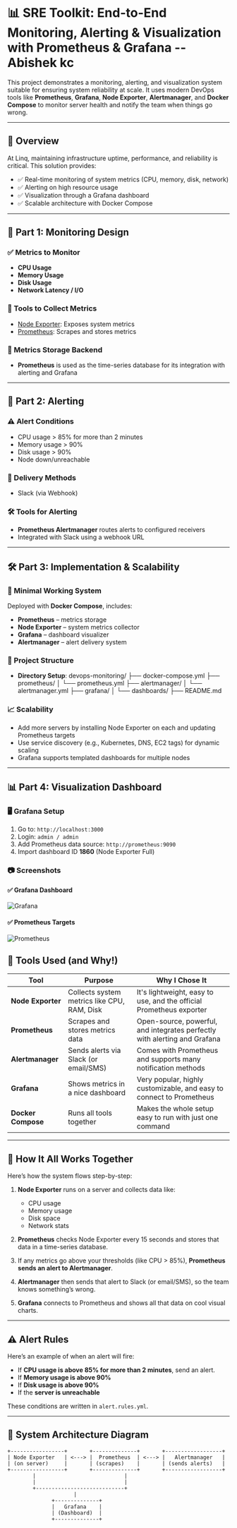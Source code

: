 # 📊 SRE Toolkit: End-to-End Monitoring, Alerting & Visualization with Prometheus & Grafana   --Abishek kc 

This project demonstrates a monitoring, alerting, and visualization system suitable for ensuring system reliability at scale. It uses modern DevOps tools like **Prometheus**, **Grafana**, **Node Exporter**, **Alertmanager**, and **Docker Compose** to monitor server health and notify the team when things go wrong.

---

## 📌 Overview

At Linq, maintaining infrastructure uptime, performance, and reliability is critical. This solution provides:

- ✅ Real-time monitoring of system metrics (CPU, memory, disk, network)
- ✅ Alerting on high resource usage
- ✅ Visualization through a Grafana dashboard
- ✅ Scalable architecture with Docker Compose

---

## 🚀 Part 1: Monitoring Design

### ✅ Metrics to Monitor
- **CPU Usage**
- **Memory Usage**
- **Disk Usage**
- **Network Latency / I/O**

### 🧰 Tools to Collect Metrics
- [Node Exporter](https://github.com/prometheus/node_exporter): Exposes system metrics
- [Prometheus](https://prometheus.io): Scrapes and stores metrics


### 💾 Metrics Storage Backend
- **Prometheus** is used as the time-series database for its integration with alerting and Grafana

---

## 🚨 Part 2: Alerting

### ⚠️ Alert Conditions
- CPU usage > 85% for more than 2 minutes
- Memory usage > 90%
- Disk usage > 90%
- Node down/unreachable

### 🔔 Delivery Methods
- Slack (via Webhook)

### 🛠️ Tools for Alerting
- **Prometheus Alertmanager** routes alerts to configured receivers
- Integrated with Slack using a webhook URL

---

## 🛠️ Part 3: Implementation & Scalability

### 🧪 Minimal Working System
Deployed with **Docker Compose**, includes:

- **Prometheus** – metrics storage
- **Node Exporter** – system metrics collector
- **Grafana** – dashboard visualizer
- **Alertmanager** – alert delivery system

### 📂 Project Structure



- **Directory Setup**:
devops-monitoring/
├── docker-compose.yml
├── prometheus/
│   └── prometheus.yml
├── alertmanager/
│   └── alertmanager.yml
├── grafana/
│   └── dashboards/
├── README.md


### 📈 Scalability
- Add more servers by installing Node Exporter on each and updating Prometheus targets
- Use service discovery (e.g., Kubernetes, DNS, EC2 tags) for dynamic scaling
- Grafana supports templated dashboards for multiple nodes

---

## 📊 Part 4: Visualization Dashboard

### 🖥️ Grafana Setup

1. Go to: `http://localhost:3000`
2. Login: `admin / admin`
3. Add Prometheus data source: `http://prometheus:9090`
4. Import dashboard ID **1860** (Node Exporter Full)

### 📷 Screenshots

#### ✅ Grafana Dashboard
![Grafana](screenshots/grafana_dashboard.png)

#### ✅ Prometheus Targets
![Prometheus](screenshots/prometheus-targets.png)


## 🧱 Tools Used (and Why!)

| Tool             | Purpose | Why I Chose It |
|------------------|---------|----------------|
| **Node Exporter** | Collects system metrics like CPU, RAM, Disk | It's lightweight, easy to use, and the official Prometheus exporter |
| **Prometheus**   | Scrapes and stores metrics data | Open-source, powerful, and integrates perfectly with alerting and Grafana |
| **Alertmanager** | Sends alerts via Slack (or email/SMS) | Comes with Prometheus and supports many notification methods |
| **Grafana**      | Shows metrics in a nice dashboard | Very popular, highly customizable, and easy to connect to Prometheus |
| **Docker Compose** | Runs all tools together | Makes the whole setup easy to run with just one command |

---

## 🔄 How It All Works Together

Here’s how the system flows step-by-step:

1. **Node Exporter** runs on a server and collects data like:
   - CPU usage
   - Memory usage
   - Disk space
   - Network stats

2. **Prometheus** checks Node Exporter every 15 seconds and stores that data in a time-series database.

3. If any metrics go above your thresholds (like CPU > 85%), **Prometheus sends an alert to Alertmanager**.

4. **Alertmanager** then sends that alert to Slack (or email/SMS), so the team knows something’s wrong.

5. **Grafana** connects to Prometheus and shows all that data on cool visual charts.

---

## ⚠️ Alert Rules

Here’s an example of when an alert will fire:

- If **CPU usage is above 85% for more than 2 minutes**, send an alert.
- If **Memory usage is above 90%**
- If **Disk usage is above 90%**
- If the **server is unreachable**

These conditions are written in `alert.rules.yml`.

---

## 🧪 System Architecture Diagram

```plaintext
+-----------------+       +--------------+       +------------------+
| Node Exporter   | <---> |  Prometheus  | <---> |   Alertmanager   |
| (on server)     |       | (scrapes)    |       | (sends alerts)   |
+-----------------+       +--------------+       +------------------+
        |                            |
        |                            |
        +----------------------------+
                     |
              +--------------+
              |   Grafana    |
              | (Dashboard)  |
              +--------------+

